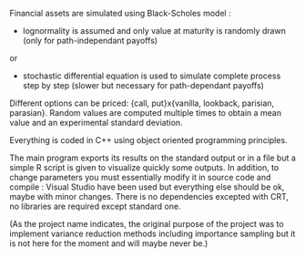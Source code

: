 Financial assets are simulated using Black-Scholes model :

- lognormality is assumed and only value at maturity is randomly drawn
(only for path-independant payoffs)

or

- stochastic differential equation is used to simulate complete process step by step
(slower but necessary for path-dependant payoffs)


Different options can be priced: {call, put}x{vanilla, lookback, parisian, parasian}. Random values are computed multiple times to obtain a mean value and an experimental standard deviation.


Everything is coded in C++ using object oriented programming principles.

The main program exports its results on the standard output or in a file but a simple R script is given to visualize quickly some outputs. In addition, to change parameters you must essentially modify it in source code and compile : Visual Studio have been used but everything else should be ok, maybe with minor changes. There is no dependencies excepted with CRT, no libraries are required except standard one.




(As the project name indicates, the original purpose of the project was to implement variance reduction methods including importance sampling but it is not here for the moment and will maybe never be.)
